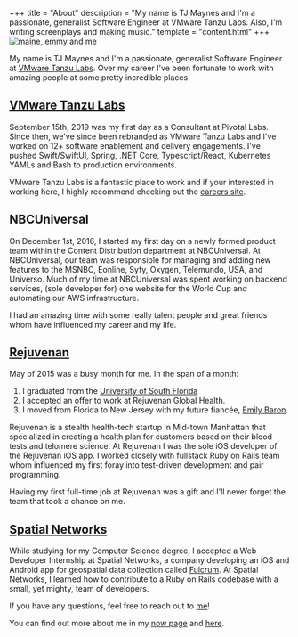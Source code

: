 +++
title = "About"
description = "My name is TJ Maynes and I'm a passionate, generalist Software Engineer at VMware Tanzu Labs. Also, I'm writing screenplays and making music."
template = "content.html"
+++
![maine, emmy and me](/assets/images/me.jpg)

My name is TJ Maynes and I'm a passionate, generalist Software Engineer at [VMware Tanzu Labs](https://tanzu.vmware.com/labs). Over my career I've been fortunate to work with amazing people at some pretty incredible places.

## [VMware Tanzu Labs](https://tanzu.vmware.com/labs)

September 15th, 2019 was my first day as a Consultant at Pivotal Labs. Since then, we've since been rebranded as VMware Tanzu Labs and I've worked on 12+ software enablement and delivery engagements. I've pushed Swift/SwiftUI, Spring, .NET Core, Typescript/React, Kubernetes YAMLs and Bash to production environments.

VMware Tanzu Labs is a fantastic place to work and if your interested in working here, I highly recommend checking out the [careers site](https://careers.vmware.com/main/jobs?keywords=labs&location=New%20York).

## NBCUniversal

On December 1st, 2016, I started my first day on a newly formed product team within the Content Distribution department at NBCUniversal. At NBCUniversal, our team was responsible for managing and adding new features to the MSNBC, Eonline, Syfy, Oxygen, Telemundo, USA, and Universo. Much of my time at NBCUniversal was spent working on backend services, (sole developer for) one website for the World Cup and automating our AWS infrastructure.

I had an amazing time with some really talent people and great friends whom have influenced my career and my life.

## [Rejuvenan](https://www.rejuvenan.com/)

May of 2015 was a busy month for me. In the span of a month:
1. I graduated from the [University of South Florida](https://www.usf.edu/engineering/cse/)
2. I accepted an offer to work at Rejuvenan Global Health.
3. I moved from Florida to New Jersey with my future fiancée, [Emily Baron](https://embryoh.com/).

Rejuvenan is a stealth health-tech startup in Mid-town Manhattan that specialized in creating a health plan for customers based on their blood tests and telomere science. At Rejuvenan I was the sole iOS developer of the Rejuvenan iOS app. I worked closely with fullstack Ruby on Rails team whom influenced my first foray into test-driven development and pair programming.

Having my first full-time job at Rejuvenan was a gift and I'll never forget the team that took a chance on me.

## [Spatial Networks](https://www.fulcrumapp.com/)

While studying for my Computer Science degree, I accepted a Web Developer Internship at Spatial Networks, a company developing an iOS and Android app for geospatial data collection called [Fulcrum](https://www.fulcrumapp.com/company). At Spatial Networks, I learned how to contribute to a Ruby on Rails codebase with a small, yet mighty, team of developers.

If you have any questions, feel free to reach out to [me](mailto:tj@tjmaynes.com)!

You can find out more about me in my [now page](/now) and [here](/links).
